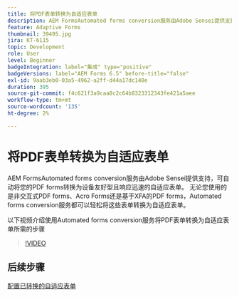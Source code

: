```yaml
---
title: 将PDF表单转换为自适应表单
description: AEM FormsAutomated forms conversion服务由Adobe Sensei提供支持，可自动将您的PDF forms转换为设备友好型且响应迅速的自适应表单。 无论您使用的是非交互式PDF forms、Acro Forms还是基于XFA的PDF forms，Automated forms conversion服务都可以轻松将这些表单转换为自适应表单。
feature: Adaptive Forms
thumbnail: 39495.jpg
jira: KT-6115
topic: Development
role: User
level: Beginner
badgeIntegration: label="集成" type="positive"
badgeVersions: label="AEM Forms 6.5" before-title="false"
exl-id: 9aab3eb0-03a5-4962-a2ff-d44a17dc140e
duration: 395
source-git-commit: f4c621f3a9caa8c2c64b8323312343fe421a5aee
workflow-type: tm+mt
source-wordcount: '135'
ht-degree: 2%

---
```


# 将PDF表单转换为自适应表单

AEM FormsAutomated forms conversion服务由Adobe Sensei提供支持，可自动将您的PDF forms转换为设备友好型且响应迅速的自适应表单。 无论您使用的是非交互式PDF forms、Acro Forms还是基于XFA的PDF forms，Automated forms conversion服务都可以轻松将这些表单转换为自适应表单。

以下视频介绍使用Automated forms conversion服务将PDF表单转换为自适应表单所需的步骤

>[!VIDEO](https://video.tv.adobe.com/v/39495?quality=12&learn=on)

## 后续步骤

[配置已转换的自适应表单](./configure-converted-adaptive-form.md)